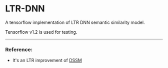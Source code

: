 # LTR-DNN

A tensorflow implementation of LTR DNN semantic similarity model.  

Tensorflow v1.2 is used for testing.

----------------------

### Reference:

- It's an LTR improvement of [DSSM](https://www.microsoft.com/en-us/research/project/dssm/)


